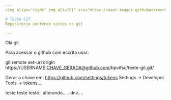```yaml
---
<img align="right" img alt="CI" src="https://user-images.githubusercontent.com/72568537/170605102-671350c7-01d8-40ef-85d9-d4429f284f0e.png" width="111" />

# Teste GIT
Repositório contendo testes no git

---
```


Olá git



Para acessar o github com escrita usar:

git remote set-url origin https://USERNAME:CHAVE_GERADA@github.com/bpvifsc/teste-git.git/

Gerar a chave em:
https://github.com/settings/tokens
Settings -> Developer Tools -> tokens....

teste
teste
teste..
alterando.....
dnv....
